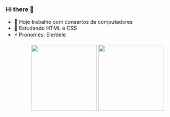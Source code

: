### Hi there 👋


- 🔭 Hoje trabalho com consertos de computadores
- 🌱 Estudando HTML e CSS
- ⚡ Pronomes: Ele/dele

<div align="center">
  <a href="https://github.com/cabrelha">
  <img height="180em" src="https://github-readme-stats.vercel.app/api?username=cabrelha&show_icons=true&theme=github_dark&include_all_commits=true&count_private=true"/>
  <img height="180em" src="https://github-readme-stats.vercel.app/api/top-langs/?username=cabrelha&layout=compact&langs_count=7&theme=github_dark"/>
</div>

 
